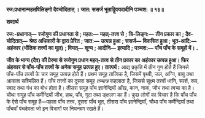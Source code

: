 **रज:प्रधानान्महतषिलिङ्गो दैवचोदितात् ।** **जात: ससर्ज भूतादिॢवयदादीनि पञ्चश: ॥ १३॥** 

**शब्दार्थ** 

**रज:-प्रधानात्—** **रजोगुण की प्रधानता से** **; महत:—** **महत्-तत्त्व से** **; त्रि-लिङ्ग:—** **तीन प्रकार का** **; दैव-चोदितात्—** **श्रेष्ठ** **अधिकारी के द्वारा प्रेरित** **; जात:—** **उत्पन्न हुआ** **; ससर्ज—** **विकसित हुआ** **; भूत-आदि:—** **अहंकार (भौतिक तत्त्वों का** **मूल)** **; वियत्—** **शून्य** **; आदीनि—** **इत्यादि** **; पञ्चश:—** **पाँच पाँच के समूहों में।** **.** 

**जीव के भाग्य (दैव) की प्रेरणा से रजोगुण प्रधान महत्-तत्त्व से तीन प्रकार का** **अहंकार उत्पन्न हुआ। फिर अंहकार से पाँच-पाँच तत्त्वों के अनेक समूह उत्पन्न हुए।** **तात्पर्य :** आद्य प्रकृति में तीन गुण होते हैं जिनसे पाँच-पाँच तत्त्वों के चार समूह उत्पन्न होते हैं। प्रथम समूह तात्विक है, जिसमें पृथ्वी, जल, अग्नि, वायु तथा आकाश सश्मिलित हैं। पाँच तत्त्वों का दूसरा समूह *तन्मात्र* कहलाता है, जिससे सूक्ष्म तत्त्वों ध्वनि, स्पर्श, रूप, स्वाद तथा गंध का बोध होता है। तीसरा समूह पाँच ज्ञानेन्द्रियों आँख, कान, नाक, जीभ तथा त्वचा का है। चौथा समूह पाँच कर्मेन्द्रियों जीभ, हाथ, पाँव, गुदा तथा ङ्क्षलग का हैं। कुछ लोगों का विचार है कि पाँच पाँच के ऐसे पाँच समूह हैं—पहला पाँच तत्त्व, दूसरा पाँच भूत, तीसरा पाँच ज्ञानेन्द्रियाँ, चौथा पाँच कर्मेन्द्रियाँ तथा पाँचवाँ पंचदेवता जो इन विभागों पर नियन्त्रण रखते हैं।  